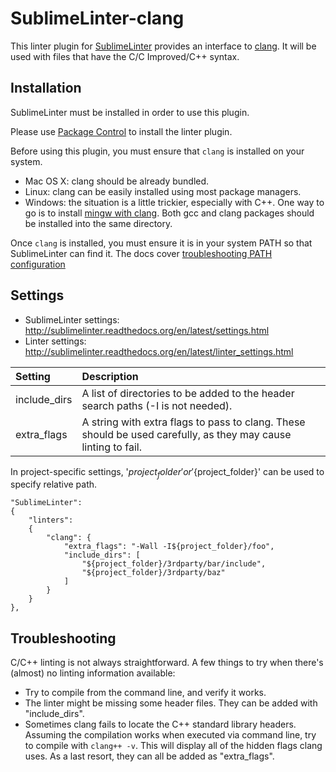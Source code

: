SublimeLinter-clang
=========================

This linter plugin for [SublimeLinter](https://github.com/SublimeLinter/SublimeLinter3) provides an interface to [clang](http://clang.llvm.org/). It will be used with files that have the C/C Improved/C++ syntax.

## Installation
SublimeLinter must be installed in order to use this plugin.

Please use [Package Control](https://packagecontrol.io) to install the linter plugin.

Before using this plugin, you must ensure that `clang` is installed on your system.

- Mac OS X: clang should be already bundled.
- Linux: clang can be easily installed using most package managers.
- Windows: the situation is a little trickier, especially with C++. One way to go is to install [mingw with clang](http://sourceforge.net/projects/mingw-w64/files/Toolchains%20targetting%20Win64/Personal%20Builds/rubenvb/). Both gcc and clang packages should be installed into the same directory.

Once `clang` is installed, you must ensure it is in your system PATH so that SublimeLinter can find it. The docs cover [troubleshooting PATH configuration](http://sublimelinter.readthedocs.io/en/latest/troubleshooting.html#finding-a-linter-executable)

## Settings
- SublimeLinter settings: http://sublimelinter.readthedocs.org/en/latest/settings.html
- Linter settings: http://sublimelinter.readthedocs.org/en/latest/linter_settings.html


|Setting|Description|
|:------|:----------|
|include_dirs|A list of directories to be added to the header search paths (-I is not needed).|
|extra_flags|A string with extra flags to pass to clang. These should be used carefully, as they may cause linting to fail.|

In project-specific settings, '$project_folder' or '${project_folder}' can be used to specify relative path.
```
"SublimeLinter":
{
    "linters":
    {
        "clang": {
            "extra_flags": "-Wall -I${project_folder}/foo",
            "include_dirs": [
                "${project_folder}/3rdparty/bar/include",
                "${project_folder}/3rdparty/baz"
            ]
        }
    }
},
```

## Troubleshooting
C/C++ linting is not always straightforward. A few things to try when there's (almost) no linting information available:
- Try to compile from the command line, and verify it works.
- The linter might be missing some header files. They can be added with "include_dirs".
- Sometimes clang fails to locate the C++ standard library headers.
Assuming the compilation works when executed via command line, try to compile with `clang++ -v`.
This will display all of the hidden flags clang uses. As a last resort, they can all be added as "extra_flags".

